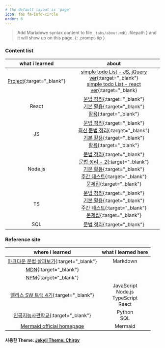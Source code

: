 ```yaml
---
# the default layout is 'page'
icon: fas fa-info-circle
order: 6
---
```


> Add Markdown syntax content to file `_tabs/about.md`{: .filepath } and it will show up on this page.
> {: .prompt-tip }

### Content list

|                                             what i learned                                             |                                                                                                                                                                                                                                                                                                                                             about                                                                                                                                                                                                                                                                                                                                             |
| :----------------------------------------------------------------------------------------------------: | :-------------------------------------------------------------------------------------------------------------------------------------------------------------------------------------------------------------------------------------------------------------------------------------------------------------------------------------------------------------------------------------------------------------------------------------------------------------------------------------------------------------------------------------------------------------------------------------------------------------------------------------------------------------------------------------------: |
| [Project](https://github.com/leekh8/leekh8.github.io/tree/main/assets/lib/project/){:target="\_blank"} |                                                                                                                                                                                             [simple todo List - JS, jQuery ver](https://github.com/leekh8/leekh8.github.io/tree/main/assets/lib/project/JS/jQuery/todoList){:target="\_blank"} <br> [simple todo List - react ver](https://github.com/leekh8/leekh8.github.io/tree/main/assets/lib/project/React/todolist/src){:target="\_blank}                                                                                                                                                                                              |
|                                                 React                                                  |                                                                                                                                               [문법 정리](https://github.com/leekh8/leekh8.github.io/blob/main/assets/lib/code/React/react-grammar.jsx){:target="\_blank"}<br>[기본 활용](https://github.com/leekh8/leekh8.github.io/blob/main/assets/lib/code/React/react-utilizing-basic.jsx){:target="\_blank"}<br>[활용](https://github.com/leekh8/leekh8.github.io/blob/main/assets/lib/code/React/react-utilizing.jsx){:target="\_blank"}                                                                                                                                               |
|                                                   JS                                                   |                                                                                    [문법 정리](https://github.com/leekh8/leekh8.github.io/blob/main/assets/lib/code/JS/js-grammar.jsx){:target="\_blank"}<br>[최신 문법 정리](https://github.com/leekh8/leekh8.github.io/blob/main/assets/lib/code/JS/js-grammar-new.jsx){:target="\_blank"}<br>[기본 활용](https://github.com/leekh8/leekh8.github.io/blob/main/assets/lib/code/JS/js-utilizing-basic.jsx){:target="\_blank"}<br>[활용](https://github.com/leekh8/leekh8.github.io/blob/main/assets/lib/code/JS/js-utilizing.jsx){:target="\_blank"} <br>                                                                                    |
|                                                Node.js                                                 | [문법 정리](https://github.com/leekh8/leekh8.github.io/blob/main/assets/lib/code/Node.js/nodejs-grammar.jsx){:target="\_blank"}<br>[문법 정리 - 2](https://github.com/leekh8/leekh8.github.io/blob/main/assets/lib/code/Node.js/nodejs-grammar-2.jsx){:target="\_blank"}<br>[기본 활용](https://github.com/leekh8/leekh8.github.io/blob/main/assets/lib/code/Node.js/nodejs-utilizing-basic.jsx){:target="\_blank"}<br>[주간 테스트](https://github.com/leekh8/leekh8.github.io/blob/main/assets/lib/code/Node.js/nodejs-weekly-test.jsx){:target="\_blank"}<br>[문제집](https://github.com/leekh8/leekh8.github.io/blob/main/assets/lib/code/Node.js/nodejs-workbook.jsx){:target="\_blank"} |
|                                                   TS                                                   |                                                                                  [문법 정리](https://github.com/leekh8/leekh8.github.io/blob/main/assets/lib/code/TS/ts-grammar.jsx){:target="\_blank"}<br>[기본 활용](https://github.com/leekh8/leekh8.github.io/blob/main/assets/lib/code/TS/ts-utilizing-basic.jsx){:target="\_blank"}<br>[주간 테스트](https://github.com/leekh8/leekh8.github.io/blob/main/assets/lib/code/React/ts-weekly-test.jsx){:target="\_blank"}<br>[문제집](https://github.com/leekh8/leekh8.github.io/blob/main/assets/lib/code/React/ts-workbook.jsx){:target="\_blank"}<br>                                                                                   |
|                                                  SQL                                                   |                                                                                                                                                                                                                                                                                 [문법 정리](https://github.com/leekh8/leekh8.github.io/blob/main/assets/lib/code/SQL/sql-grammar.jsx){:target="\_blank"}<br>                                                                                                                                                                                                                                                                                  |

### Reference site

|                                                                                         where i learned                                                                                         |               what i learned here                |
| :---------------------------------------------------------------------------------------------------------------------------------------------------------------------------------------------: | :----------------------------------------------: |
| [마크다운 문법 살펴보기](https://docs.github.com/en/get-started/writing-on-github/getting-started-with-writing-and-formatting-on-github/basic-writing-and-formatting-syntax){:target="\_blank"} |                     Markdown                     |
|                                                                   [MDN](https://developer.mozilla.org/ko/){:target="\_blank"}                                                                   |                                                  |
|                                                                        [NPM](https://www.npmjs.com/){:target="\_blank"}                                                                         |                                                  |
|                                                                [엘리스 SW 트랙 4기](https://elice.training/){:target="\_blank"}                                                                 | JavaScript<br>Node.js<br>TypeScript<br>React<br> |
|                                                                [인공지능사관학교](https://gj-aischool.or.kr/){:target="\_blank"}                                                                |                Python<br>SQL<br>                 |
|                                                                      [Mermaid official homepage](https://mermaid.js.org/)                                                                       |                     Mermaid                      |

#### 사용한 Theme: [Jekyll Theme: Chirpy](https://github.com/leekh8/leekh8.github.io/blob/main/Chirpy-README.md)
